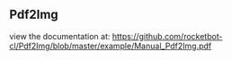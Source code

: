 ## Pdf2Img

 view the documentation at: https://github.com/rocketbot-cl/Pdf2Img/blob/master/example/Manual_Pdf2Img.pdf